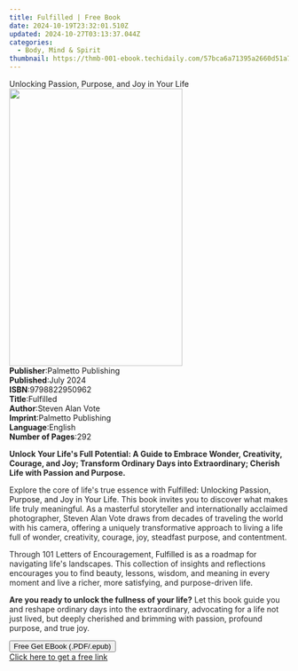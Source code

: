 ```yaml
---
title: Fulfilled | Free Book
date: 2024-10-19T23:32:01.510Z
updated: 2024-10-27T03:13:37.044Z
categories:
  - Body, Mind & Spirit
thumbnail: https://thmb-001-ebook.techidaily.com/57bca6a71395a2660d51a7ff4bbff061c270929ddaf69f5d2bbfbae7e9abd564.jpg
---
```

<main id="book-container">
  <div class="flex flex-col">
    <div class="book-brief flex-1 py-6 px-4 sm:p-6 md:py-10 md:px-8">
      <!-- brief-->
      <div class="book-brief-main">
        Unlocking Passion, Purpose, and Joy in Your Life
      </div>
    </div>
    <div
      class="book-meta-info flex-1 grid gap-4 col-start-1 col-end-3 row-start-1 sm:mb-6 sm:grid-cols-4 lg:gap-6 lg:col-start-2 lg:row-end-6 lg:row-span-6 lg:mb-0"
    >
      <div
        class="book-meta-info-left place-content-center mt-4 p-4 text-sm leading-6 col-start-2 col-span-2 dark:text-slate-400"
      >
        <img
          class="w-full h-500 object-cover rounded-lg sm:h-255 sm:col-span-2 lg:col-span-full"
          src="https://img-001-ebook.techidaily.com/b2b4c4aa507f3684d632ff357538914cb5cd63b2dbc1dea41e59f8e767e05e34.jpg"
          alt=""
          width="312"
          height="500"
        />
      </div>
      <div
        class="book-meta-info-right mt-2 col-start-1 row-start-2 col-span-3 self-center"
      >
        <!-- meta data  -->
        <div class="flex flex-col px-4 md:px-8">
          <div class="flex-1">
            <strong>Publisher</strong>:<span class="px-2"
              >Palmetto Publishing</span
            >
          </div>
          <div class="flex-1">
            <strong>Published</strong>:<span class="px-2">July 2024</span>
          </div>
          <div class="flex-1">
            <strong>ISBN</strong>:<span class="px-2">9798822950962</span>
          </div>
          <div class="flex-1">
            <strong>Title</strong>:<span class="px-2">Fulfilled</span>
          </div>
          <div class="flex-1">
            <strong>Author</strong>:<span class="px-2">Steven Alan Vote</span>
          </div>
          <div class="flex-1">
            <strong>Imprint</strong>:<span class="px-2"
              >Palmetto Publishing</span
            >
          </div>
          <div class="flex-1">
            <strong>Language</strong>:<span class="px-2">English</span>
          </div>
          <div class="flex-1">
            <strong>Number of Pages</strong>:<span class="px-2">292</span>
          </div>
        </div>
      </div>
    </div>
    <div class="book-description flex-1 py-6 px-4 sm:p-6 md:py-10 md:px-8">
      <div class="book-description-main">
        <div accordion-content="" id="description">
          <p>
            <strong
              style="
                background-color: rgb(255, 255, 255);
                color: rgb(38, 38, 38);
              "
              >Unlock Your Life's Full Potential: A Guide to Embrace Wonder,
              Creativity, Courage, and Joy; Transform Ordinary Days into
              Extraordinary; Cherish Life with Passion and Purpose.</strong
            >
          </p>
          <p>
            <span
              style="
                background-color: rgb(255, 255, 255);
                color: rgb(38, 38, 38);
              "
              >Explore the core of life's true essence with&nbsp;</span
            >Fulfilled: Unlocking Passion, Purpose<span
              style="
                background-color: rgb(255, 255, 255);
                color: rgb(38, 38, 38);
              "
              >,&nbsp;</span
            >and Joy in Your Life<span
              style="
                background-color: rgb(255, 255, 255);
                color: rgb(38, 38, 38);
              "
              >. This book invites you to discover what makes life truly
              meaningful. As a masterful storyteller and internationally
              acclaimed photographer, Steven Alan Vote draws from decades of
              traveling the world with his camera, offering a uniquely
              transformative approach to living a life full of wonder,
              creativity, courage, joy, steadfast purpose, and
              contentment.</span
            >
          </p>
          <p>
            <span
              style="
                background-color: rgb(255, 255, 255);
                color: rgb(38, 38, 38);
              "
              >Through 101 Letters of Encouragement,&nbsp;</span
            >Fulfilled<span
              style="
                background-color: rgb(255, 255, 255);
                color: rgb(38, 38, 38);
              "
              >&nbsp;is as a roadmap for navigating life's landscapes. This
              collection of insights and reflections encourages you to find
              beauty, lessons, wisdom, and meaning in every moment and live a
              richer, more satisfying, and purpose-driven life.&nbsp;</span
            >
          </p>
          <p>
            <strong
              style="
                background-color: rgb(255, 255, 255);
                color: rgb(38, 38, 38);
              "
              >Are you ready to unlock the fullness of your life?</strong
            ><span
              style="
                background-color: rgb(255, 255, 255);
                color: rgb(38, 38, 38);
              "
              >&nbsp;Let this book guide you and reshape ordinary days into the
              extraordinary, advocating for a life not just lived, but deeply
              cherished and brimming with passion, profound purpose, and true
              joy.</span
            >
          </p>
        </div>
        <div class="accordion-fader"></div>
      </div>
    </div>
    <div class="book-excerpts flex-1 py-6 px-4 sm:p-6 md:py-10 md:px-8"></div>
    <div
      class="book-about-author flex-1 py-6 px-4 sm:p-6 md:py-10 md:px-8"
    ></div>
    <div class="book-free-get flex-1 py-6 px-4 sm:p-6 md:py-10 md:px-8">
      <button
        id="btn-free-get"
        class="bg-blue-500 hover:bg-blue-700 text-white font-bold py-2 px-4 rounded"
      >
        Free Get EBook (.PDF/.epub)
      </button>
      <div id="countdown-display" class="px-2 text-lg mt-2"></div>
      <a
        id="free-link"
        class="hidden bg-blue-500 hover:bg-blue-700 text-white font-bold py-2 px-4 rounded"
        href="https://www.ebooks.com/en-us/book/211380825/fulfilled/steven-alan-vote/"
        target="_blank"
        >Click here to get a free link</a
      >
    </div>
    <script>
      let countdownTime = 0;
      let countdownInterval = null;
      document
        .getElementById('btn-free-get')
        .addEventListener('click', startCountdown);
      function startCountdown() {
        countdownTime = new Date().getTime() + 60000 * 3;
        countdownInterval = setInterval(updateCountdown, 1000);
        document.getElementById('btn-free-get').disabled = true;
        document
          .getElementById('btn-free-get')
          .classList.add('bg-gray-500', 'cursor-not-allowed');
      }
      function updateCountdown() {
        let currentTime = new Date().getTime();
        let timeLeft = countdownTime - currentTime;
        let secondsLeft = Math.floor(timeLeft / 1000);
        document.getElementById('countdown-display').innerHTML =
          `Remaining time: ${secondsLeft} seconds.`;
        if (secondsLeft <= 0) {
          clearInterval(countdownInterval);
          document.getElementById('btn-free-get').classList.add('hidden');
          document.getElementById('free-link').classList.remove('hidden');
          document.getElementById('countdown-display').innerHTML = '';
        }
      }
    </script>
  </div>
</main>

<ins class="adsbygoogle"
      style="display:block"
      data-ad-client="ca-pub-7571918770474297"
      data-ad-slot="8358498916"
      data-ad-format="auto"
      data-full-width-responsive="true"></ins>
    